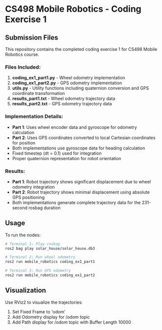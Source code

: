 # CS498 Mobile Robotics - Coding Exercise 1

## Submission Files

This repository contains the completed coding exercise 1 for CS498 Mobile Robotics course.

### Files Included:

1. **coding_ex1_part1.py** - Wheel odometry implementation
2. **coding_ex1_part2.py** - GPS odometry implementation  
3. **utils.py** - Utility functions including quaternion conversion and GPS coordinate transformation
4. **results_part1.txt** - Wheel odometry trajectory data
5. **results_part2.txt** - GPS odometry trajectory data

### Implementation Details:

- **Part 1**: Uses wheel encoder data and gyroscope for odometry calculation
- **Part 2**: Uses GPS coordinates converted to local Cartesian coordinates for position
- Both implementations use gyroscope data for heading calculation
- Fixed timestep (dt = 0.1) used for integration
- Proper quaternion representation for robot orientation

### Results:

- **Part 1**: Robot trajectory shows significant displacement due to wheel odometry integration
- **Part 2**: Robot trajectory shows minimal displacement using absolute GPS positioning
- Both implementations generate complete trajectory data for the 231-second rosbag duration

## Usage

To run the nodes:

```bash
# Terminal 1: Play rosbag
ros2 bag play solar_house/solar_house.db3

# Terminal 2: Run wheel odometry
ros2 run mobile_robotics coding_ex1_part1

# Terminal 3: Run GPS odometry  
ros2 run mobile_robotics coding_ex1_part2
```

## Visualization

Use RViz2 to visualize the trajectories:
1. Set Fixed Frame to 'odom'
2. Add Odometry display for /odom topic
3. Add Path display for /odom topic with Buffer Length 10000
